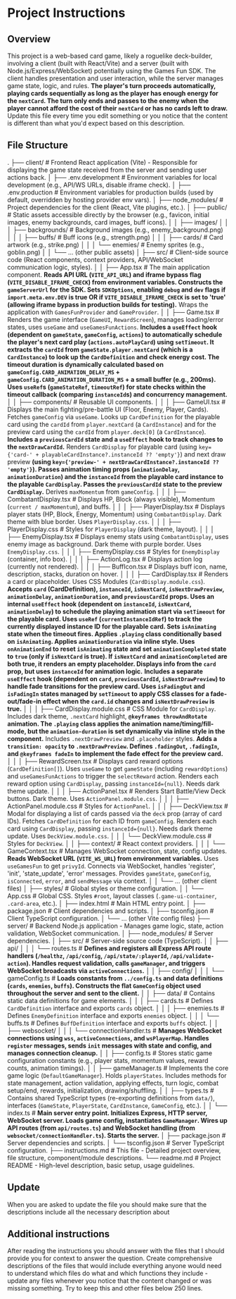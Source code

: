 # Project Instructions

## Overview

This project is a web-based card game, likely a roguelike deck-builder, involving a client (built with React/Vite) and a server (built with Node.js/Express/WebSocket) potentially using the Games Fun SDK. The client handles presentation and user interaction, while the server manages game state, logic, and rules. **The player's turn proceeds automatically, playing cards sequentially as long as the player has enough energy for the `nextCard`. The turn only ends and passes to the enemy when the player cannot afford the cost of their `nextCard` or has no cards left to draw.**
Update this file every time you edit something or you notice that the content is different than what you'd expect based on this description.

## File Structure
.
├── client/ # Frontend React application (Vite) - Responsible for displaying the game state received from the server and sending user actions back.
│   ├── .env.development # Environment variables for local development (e.g., API/WS URLs, disable iframe check).
│   ├── .env.production # Environment variables for production builds (used by default, overridden by hosting provider env vars).
│   ├── node_modules/ # Project dependencies for the client (React, Vite plugins, etc.).
│   ├── public/ # Static assets accessible directly by the browser (e.g., favicon, initial images, enemy backgrounds, card images, buff icons).
│   │   ├── images/
│   │   │   ├── backgrounds/ # Background images (e.g., enemy_background.png)
│   │   │   ├── buffs/ # Buff icons (e.g., strength.png)
│   │   │   ├── cards/ # Card artwork (e.g., strike.png)
│   │   │   └── enemies/ # Enemy sprites (e.g., goblin.png)
│   │   └── ... (other public assets)
│   ├── src/    # Client-side source code (React components, context providers, API/WebSocket communication logic, styles).
│   │   ├── App.tsx # The main application component. **Reads API URL (`VITE_API_URL`) and iframe bypass flag (`VITE_DISABLE_IFRAME_CHECK`) from environment variables. Constructs the `gameServerUrl` for the SDK. Sets `SDKOptions`, enabling `debug` and `dev` flags if `import.meta.env.DEV` is true OR if `VITE_DISABLE_IFRAME_CHECK` is set to 'true' (allowing iframe bypass in production builds for testing).** Wraps the application with `GamesFunProvider` and `GameProvider`.
│   │   ├── Game.tsx # Renders the game interface (`GameUI`, `RewardScreen`), manages loading/error states, uses `useGame` and `useGamesFunActions`. **Includes a `useEffect` hook (dependent on `gameState`, `gameConfig`, `actions`) to automatically schedule the player's next card play (`actions.autoPlayCard`) using `setTimeout`. It extracts the `cardId` from `gameState.player.nextCard` (which is a `CardInstance`) to look up the `CardDefinition` and check energy cost. The timeout duration is dynamically calculated based on `gameConfig.CARD_ANIMATION_DELAY_MS` + `gameConfig.CARD_ANIMATION_DURATION_MS` + a small buffer (e.g., 200ms). Uses `useRef`s (`gameStateRef`, `timeoutRef`) for state checks within the timeout callback (comparing `instanceId`s) and concurrency management.**
│   │   ├── components/ # Reusable UI components.
│   │   │   ├── GameUI.tsx # Displays the main fighting/pre-battle UI (Floor, Enemy, Player, Cards). Fetches `gameConfig` via `useGame`. Looks up `CardDefinition` for the playable card using the `cardId` from `player.nextCard` (a `CardInstance`) and for the preview card using the `cardId` from `player.deck[0]` (a `CardInstance`). **Includes a `previousCardId` state and a `useEffect` hook to track changes to the `nextDrawCardId`.** Renders `CardDisplay` for playable card (using `key={'card-' + playableCardInstance?.instanceId ?? 'empty'}`) and next draw preview **(using `key={'preview-' + nextDrawCardInstance?.instanceId ?? 'empty'}`). Passes animation timing props (`animationDelay`, `animationDuration`) and the `instanceId` from the playable card instance to the playable `CardDisplay`. Passes the `previousCardId` state to the preview `CardDisplay`.** Derives `maxMomentum` from `gameConfig`.
│   │   │   ├── CombatantDisplay.tsx # Displays HP, Block (always visible), Momentum (`current / maxMomentum`), and buffs.
│   │   │   ├── PlayerDisplay.tsx # Displays player stats (HP, Block, Energy, Momentum) using `CombatantDisplay`. Dark theme with blue border. Uses `PlayerDisplay.css`.
│   │   │   ├── PlayerDisplay.css # Styles for `PlayerDisplay` (dark theme, layout).
│   │   │   ├── EnemyDisplay.tsx # Displays enemy stats using `CombatantDisplay`, uses enemy image as background. Dark theme with purple border. Uses `EnemyDisplay.css`.
│   │   │   ├── EnemyDisplay.css # Styles for `EnemyDisplay` (container, info box).
│   │   │   ├── ActionLog.tsx # Displays action log (currently not rendered).
│   │   │   ├── BuffIcon.tsx # Displays buff icon, name, description, stacks, duration on hover.
│   │   │   ├── CardDisplay.tsx # Renders a card or placeholder. Uses CSS Modules (`CardDisplay.module.css`). **Accepts `card` (CardDefinition), `instanceId`, `isNextCard`, `isNextDrawPreview`, `animationDelay`, `animationDuration`, and `previousCardId` props. Uses an internal `useEffect` hook (dependent on `instanceId`, `isNextCard`, `animationDelay`) to schedule the playing animation start via `setTimeout` for the playable card. Uses `useRef` (`currentInstanceIdRef`) to track the currently displayed instance ID for the playable card. Sets `isAnimating` state when the timeout fires. Applies `.playing` class conditionally based on `isAnimating`. Applies `animationDuration` via inline style. Uses `onAnimationEnd` to reset `isAnimating` state and set `animationCompleted` state to `true` (only if `isNextCard` is true). If `isNextCard` and `animationCompleted` are both true, it renders an empty placeholder. Displays info from the `card` prop, but uses `instanceId` for animation logic.** **Includes a separate `useEffect` hook (dependent on `card`, `previousCardId`, `isNextDrawPreview`) to handle fade transitions for the preview card. Uses `isFadingOut` and `isFadingIn` states managed by `setTimeout` to apply CSS classes for a fade-out/fade-in effect when the `card.id` changes and `isNextDrawPreview` is true.**
│   │   │   ├── CardDisplay.module.css # CSS Module for `CardDisplay`. Includes dark theme, `.nextCard` highlight, **`@keyframes throwAndRotate` animation. The `.playing` class applies the animation name/timing/fill-mode, but the `animation-duration` is set dynamically via inline style in the component.** Includes `.nextDrawPreview` and `.placeholder` styles. **Adds a `transition: opacity` to `.nextDrawPreview`. Defines `.fadingOut`, `.fadingIn`, and `@keyframes fadeIn` to implement the fade effect for the preview card.**
│   │   │   ├── RewardScreen.tsx # Displays card reward options (`CardDefinition[]`). Uses `useGame` to get `gameState` (including `rewardOptions`) and `useGamesFunActions` to trigger the `selectReward` action. Renders each reward option using `CardDisplay`, passing `instanceId={null}`. Needs dark theme update.
│   │   │   ├── ActionPanel.tsx # Renders Start Battle/View Deck buttons. Dark theme. Uses `ActionPanel.module.css`.
│   │   │   ├── ActionPanel.module.css # Styles for `ActionPanel`.
│   │   │   ├── DeckView.tsx # Modal for displaying a list of cards passed via the `deck` prop (array of card IDs). Fetches `CardDefinition` for each ID from `gameConfig`. Renders each card using `CardDisplay`, passing `instanceId={null}`. Needs dark theme update. Uses `DeckView.module.css`.
│   │   │   └── DeckView.module.css # Styles for `DeckView`.
│   │   ├── context/ # React context providers.
│   │   │   └── GameContext.tsx # Manages WebSocket connection, state, config updates. **Reads WebSocket URL (`VITE_WS_URL`) from environment variables.** Uses `useGamesFun` to get `privyId`. Connects via WebSocket, handles 'register', 'init', 'state_update', 'error' messages. Provides `gameState`, `gameConfig`, `isConnected`, `error`, and `sendMessage` via context.
│   │   └── ... (other client files)
│   ├── styles/ # Global styles or theme configuration.
│   │   └── App.css # Global CSS. Styles `#root`, layout classes (`.game-ui-container`, `.card-area`, etc.).
│   ├── index.html # Main HTML entry point.
│   ├── package.json # Client dependencies and scripts.
│   ├── tsconfig.json # Client TypeScript configuration.
│   └── ... (other Vite config files)
├── server/ # Backend Node.js application - Manages game logic, state, action validation, WebSocket communication.
│   ├── node_modules/ # Server dependencies.
│   ├── src/ # Server-side source code (TypeScript).
│   │   ├── api/
│   │   │   └── routes.ts # **Defines and registers all Express API route handlers (`/healthz`, `/api/config`, `/api/state/:playerId`, `/api/validate-action`). Handles request validation, calls `gameManager`, and triggers WebSocket broadcasts via `activeConnections`.**
│   │   ├── config/
│   │   │   └── gameConfig.ts # **Loads constants from `../config.ts` and data definitions (`cards`, `enemies`, `buffs`). Constructs the flat `GameConfig` object used throughout the server and sent to the client.**
│   │   ├── data/ # Contains static data definitions for game elements.
│   │   │   ├── cards.ts # Defines `CardDefinition` interface and exports `cards` object.
│   │   │   ├── enemies.ts # Defines `EnemyDefinition` interface and exports `enemies` object.
│   │   │   └── buffs.ts # Defines `BuffDefinition` interface and exports `buffs` object.
│   │   ├── websocket/
│   │   │   └── connectionHandler.ts # **Manages WebSocket connections using `wss`, `activeConnections`, and `wsPlayerMap`. Handles `register` messages, sends `init` messages with state and config, and manages connection cleanup.**
│   │   ├── config.ts # Stores static game configuration constants (e.g., player stats, momentum values, reward counts, animation timings).
│   │   ├── gameManager.ts # Implements the core game logic (`DefaultGameManager`). Holds `playerStates`. Includes methods for state management, action validation, applying effects, turn logic, combat setup/end, rewards, initialization, drawing/shuffling.
│   │   ├── types.ts # Contains shared TypeScript types (re-exporting definitions from `data/`), interfaces (`GameState`, `PlayerState`, `CardInstance`, `GameConfig`, etc.).
│   │   └── index.ts # **Main server entry point. Initializes Express, HTTP server, WebSocket server. Loads game config, instantiates `GameManager`. Wires up API routes (from `api/routes.ts`) and WebSocket handling (from `websocket/connectionHandler.ts`). Starts the server.**
│   ├── package.json # Server dependencies and scripts.
│   └── tsconfig.json # Server TypeScript configuration.
├── instructions.md # This file - Detailed project overview, file structure, component/module descriptions.
└── readme.md # Project README - High-level description, basic setup, usage guidelines.

## Update
When you are asked to update the file you should make sure that the descriptions include all the necessary description about

## Additional instructions
After reading the instructions you should answer with the files that I should provide you for context to answer the question.
Create comprehensive descriptions of the files that would include everything anyone would need to understand which files do what and which functions they include - update any files whenever you notice that the content changed or was missing something.
Try to keep this and other files below 250 lines.